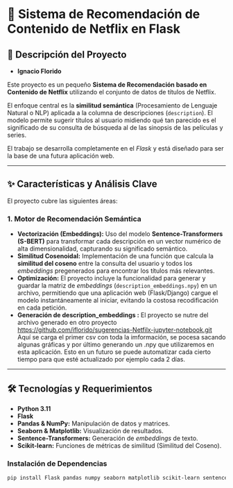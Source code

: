 # 🍿 Sistema de Recomendación de Contenido de Netflix en Flask

## 📝 Descripción del Proyecto
* **Ignacio Florido**

Este proyecto es un pequeño **Sistema de Recomendación basado en Contenido de Netflix** utilizando el conjunto de datos de títulos de Netflix. 

El enfoque central es la **similitud semántica** (Procesamiento de Lenguaje Natural o NLP) aplicada a la columna de descripciones (`description`). El modelo permite sugerir títulos al usuario midiendo qué tan parecido es el significado de su consulta de búsqueda al de las sinopsis de las películas y series.

El trabajo se desarrolla completamente en el *Flask* y está diseñado para ser la base de una futura aplicación web.

***

## ✨ Características y Análisis Clave

El proyecto cubre las siguientes áreas:

### 1. Motor de Recomendación Semántica
* **Vectorización (Embeddings):** Uso del modelo **Sentence-Transformers (S-BERT)** para transformar cada descripción en un vector numérico de alta dimensionalidad, capturando su significado semántico.
* **Similitud Cosenoidal:** Implementación de una función que calcula la **similitud del coseno** entre la consulta del usuario y todos los *embeddings* pregenerados para encontrar los títulos más relevantes.
* **Optimización:** El proyecto incluye la funcionalidad para generar y guardar la matriz de *embeddings* (`description_embeddings.npy`) en un archivo, permitiendo que una aplicación web (Flask/Django) cargue el modelo instantáneamente al iniciar, evitando la costosa recodificación en cada petición.
* **Generación de description_embeddings :** El proyecto se nutre del archivo generado en otro proyecto https://github.com/iflorido/sugerencias-Netfilx-jupyter-notebook.git Aquí se carga el primer csv con toda la imformación, se pocesa sacando algunas gráficas y por último generando un .npy que utilizaremos en esta aplicación. Esto en un futuro se puede automatizar cada cierto tiempo para que esté actualizado por ejemplo cada 2 días.



***

## 🛠️ Tecnologías y Requerimientos

* **Python 3.11**
* **Flask**
* **Pandas & NumPy:** Manipulación de datos y matrices.
* **Seaborn & Matplotlib:** Visualización de resultados.
* **Sentence-Transformers:** Generación de *embeddings* de texto.
* **Scikit-learn:** Funciones de métricas de similitud (Similitud del Coseno).

### Instalación de Dependencias

```bash
pip install Flask pandas numpy seaborn matplotlib scikit-learn sentence-transformers


